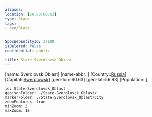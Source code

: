 ```yaml
---
aliases: 
location: [56.83,60.63]
type: State
tags:
- geo/State


SpocWebEntityId: 37188
isDeleted: false
confidential: public

title: State-Sverdlovsk_Oblast
---
```

[name::Sverdlovsk Oblast]
[name-abbr::]
[Country::[Russia](geo/Continent/Europe/Russia.md)]
[Capital::[Swerdlowsk](geo/Continent/Europe/Russia/City/Swerdlowsk.md)]
[geo-lon::60.63]
[geo-lat::56.83]
[Population::]



```leaflet
id: State-Sverdlovsk_Oblast
geojsonFolder: ./State-Sverdlovsk_Oblast/
markerFolder: ./State-Sverdlovsk_Oblast/City
zoomFeatures: true 
minZoom: 2 
maxZoom: 18
```



